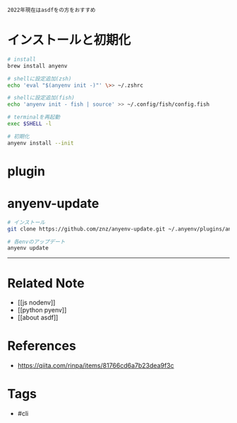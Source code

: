 ```ad-note
2022年現在はasdfをの方をおすすめ
```

# インストールと初期化
```bash
# install
brew install anyenv

# shellに設定追加(zsh)
echo 'eval "$(anyenv init -)"' \>> ~/.zshrc

# shellに設定追加(fish)
echo 'anyenv init - fish | source' >> ~/.config/fish/config.fish

# terminalを再起動
exec $SHELL -l

# 初期化
anyenv install --init
```

# plugin
# anyenv-update
```bash
# インストール
git clone https://github.com/znz/anyenv-update.git ~/.anyenv/plugins/anyenv-update

# 各envのアップデート
anyenv update
```


---
# Related Note
- [[js nodenv]]
- [[python pyenv]]
- [[about asdf]]

# References
- https://qiita.com/rinpa/items/81766cd6a7b23dea9f3c

# Tags
- #cli 